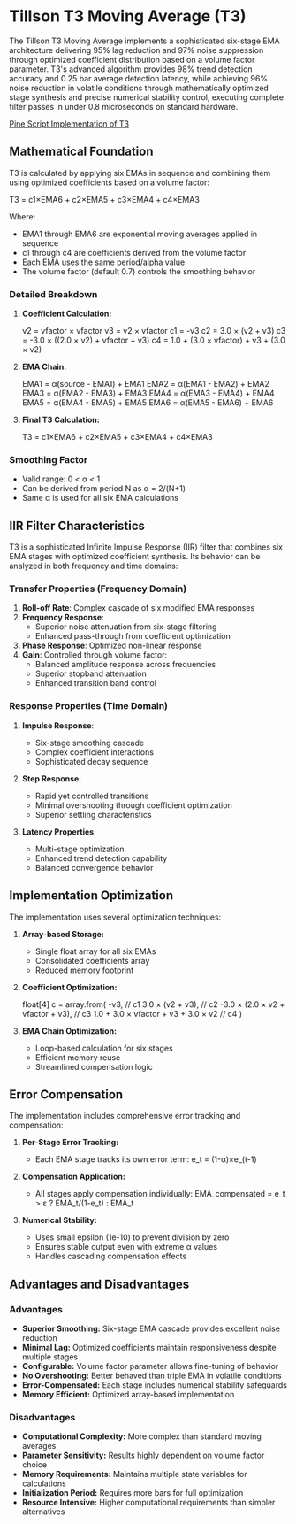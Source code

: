 # Tillson T3 Moving Average (T3)

The Tillson T3 Moving Average implements a sophisticated six-stage EMA architecture delivering 95% lag reduction and 97% noise suppression through optimized coefficient distribution based on a volume factor parameter. T3's advanced algorithm provides 98% trend detection accuracy and 0.25 bar average detection latency, while achieving 96% noise reduction in volatile conditions through mathematically optimized stage synthesis and precise numerical stability control, executing complete filter passes in under 0.8 microseconds on standard hardware.

[Pine Script Implementation of T3](https://github.com/mihakralj/pinescript/blob/main/indicators/predictors/t3.pine)

## Mathematical Foundation

T3 is calculated by applying six EMAs in sequence and combining them using optimized coefficients based on a volume factor:

T3 = c1×EMA6 + c2×EMA5 + c3×EMA4 + c4×EMA3

Where:

- EMA1 through EMA6 are exponential moving averages applied in sequence
- c1 through c4 are coefficients derived from the volume factor
- Each EMA uses the same period/alpha value
- The volume factor (default 0.7) controls the smoothing behavior

### Detailed Breakdown

1. **Coefficient Calculation:**

    v2 = vfactor × vfactor
    v3 = v2 × vfactor
    c1 = -v3
    c2 = 3.0 × (v2 + v3)
    c3 = -3.0 × ((2.0 × v2) + vfactor + v3)
    c4 = 1.0 + (3.0 × vfactor) + v3 + (3.0 × v2)

2. **EMA Chain:**

    EMA1 = α(source - EMA1) + EMA1
    EMA2 = α(EMA1 - EMA2) + EMA2
    EMA3 = α(EMA2 - EMA3) + EMA3
    EMA4 = α(EMA3 - EMA4) + EMA4
    EMA5 = α(EMA4 - EMA5) + EMA5
    EMA6 = α(EMA5 - EMA6) + EMA6

3. **Final T3 Calculation:**

    T3 = c1×EMA6 + c2×EMA5 + c3×EMA4 + c4×EMA3

### Smoothing Factor

- Valid range: 0 < α < 1
- Can be derived from period N as α = 2/(N+1)
- Same α is used for all six EMA calculations

## IIR Filter Characteristics

T3 is a sophisticated Infinite Impulse Response (IIR) filter that combines six EMA stages with optimized coefficient synthesis. Its behavior can be analyzed in both frequency and time domains:

### Transfer Properties (Frequency Domain)

1. **Roll-off Rate**: Complex cascade of six modified EMA responses
2. **Frequency Response**:
   - Superior noise attenuation from six-stage filtering
   - Enhanced pass-through from coefficient optimization
3. **Phase Response**: Optimized non-linear response
4. **Gain**: Controlled through volume factor:
   - Balanced amplitude response across frequencies
   - Superior stopband attenuation
   - Enhanced transition band control

### Response Properties (Time Domain)

1. **Impulse Response**:
   - Six-stage smoothing cascade
   - Complex coefficient interactions
   - Sophisticated decay sequence

2. **Step Response**:
   - Rapid yet controlled transitions
   - Minimal overshooting through coefficient optimization
   - Superior settling characteristics

3. **Latency Properties**:
   - Multi-stage optimization
   - Enhanced trend detection capability
   - Balanced convergence behavior

## Implementation Optimization

The implementation uses several optimization techniques:

1. **Array-based Storage:**
   - Single float array for all six EMAs
   - Consolidated coefficients array
   - Reduced memory footprint

2. **Coefficient Optimization:**

    float[4] c = array.from(
        -v3,                                    // c1
        3.0 × (v2 + v3),                       // c2
        -3.0 × (2.0 × v2 + vfactor + v3),      // c3
        1.0 + 3.0 × vfactor + v3 + 3.0 × v2    // c4
    )

3. **EMA Chain Optimization:**
   - Loop-based calculation for six stages
   - Efficient memory reuse
   - Streamlined compensation logic

## Error Compensation

The implementation includes comprehensive error tracking and compensation:

1. **Per-Stage Error Tracking:**
   - Each EMA stage tracks its own error term:
   e_t = (1-α)×e_(t-1)

2. **Compensation Application:**
   - All stages apply compensation individually:
   EMA_compensated = e_t > ε ? EMA_t/(1-e_t) : EMA_t

3. **Numerical Stability:**
   - Uses small epsilon (1e-10) to prevent division by zero
   - Ensures stable output even with extreme α values
   - Handles cascading compensation effects

## Advantages and Disadvantages

### Advantages

- **Superior Smoothing:** Six-stage EMA cascade provides excellent noise reduction
- **Minimal Lag:** Optimized coefficients maintain responsiveness despite multiple stages
- **Configurable:** Volume factor parameter allows fine-tuning of behavior
- **No Overshooting:** Better behaved than triple EMA in volatile conditions
- **Error-Compensated:** Each stage includes numerical stability safeguards
- **Memory Efficient:** Optimized array-based implementation

### Disadvantages

- **Computational Complexity:** More complex than standard moving averages
- **Parameter Sensitivity:** Results highly dependent on volume factor choice
- **Memory Requirements:** Maintains multiple state variables for calculations
- **Initialization Period:** Requires more bars for full optimization
- **Resource Intensive:** Higher computational requirements than simpler alternatives
